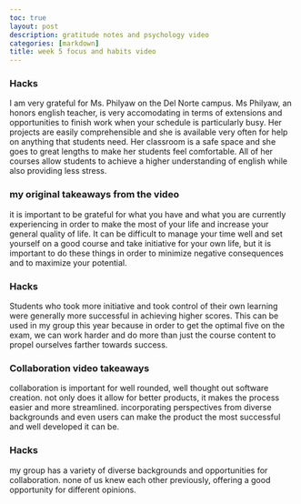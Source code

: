 ```yaml
---
toc: true
layout: post
description: gratitude notes and psychology video
categories: [markdown]
title: week 5 focus and habits video
---
```


### Hacks

I am very grateful for Ms. Philyaw on the Del Norte campus. Ms Philyaw, an honors english teacher, is very accomodating in terms of extensions and opportunities to finish work when your schedule is particularly busy. Her projects are easily comprehensible and she is available very often for help on anything that students need. Her classroom is a safe space and she goes to great lengths to make her students feel comfortable. All of her courses allow students to achieve a higher understanding of english while also providing less stress. 

### my original takeaways from the video

it is important to be grateful for what you have and what you are currently experiencing in order to make the most of your life and increase your general quality of life. It can be difficult to manage your time well and set yourself on a good course and take initiative for your own life, but it is important to do these things in order to minimize negative consequences and to maximize your potential. 

### Hacks

Students who took more initiative and took control of their own learning were generally more successful in achieving higher scores. This can be used in my group this year because in order to get the optimal five on the exam, we can work harder and do more than just the course content to propel ourselves farther towards success. 

### Collaboration video takeaways


collaboration is important for well rounded, well thought out software creation. not only does it allow for better products, it makes the process easier and more streamlined. incorporating perspectives from diverse backgrounds and even users can make the product the most successful and well developed it can be. 

### Hacks

my group has a variety of diverse backgrounds and opportunities for collaboration. none of us knew each other previously, offering a good opportunity for different opinions. 